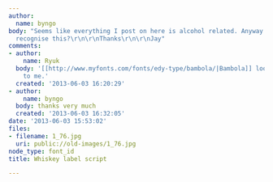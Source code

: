 ```yaml
---
author:
  name: byngo
body: "Seems like everything I post on here is alcohol related. Anyway can anyone
  recognise this?\r\n\r\nThanks\r\n\r\nJay"
comments:
- author:
    name: Ryuk
  body: '[[http://www.myfonts.com/fonts/edy-type/bambola/|Bambola]] looks very close
    to me.'
  created: '2013-06-03 16:20:29'
- author:
    name: byngo
  body: thanks very much
  created: '2013-06-03 16:32:05'
date: '2013-06-03 15:53:02'
files:
- filename: 1_76.jpg
  uri: public://old-images/1_76.jpg
node_type: font_id
title: Whiskey label script

---
```

